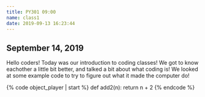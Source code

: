 ```yaml
---
title: PY301 09:00
name: class1
date: 2019-09-13 16:23:44
---
```


## September 14, 2019

Hello coders! Today was our introduction to coding classes! We got to know eachother a little bit better, and talked a bit about what coding is! We looked at some example code to try to figure out what it made the computer do!

{% code object_player | start %}
def add2(n):
  return n + 2
{% endcode %}